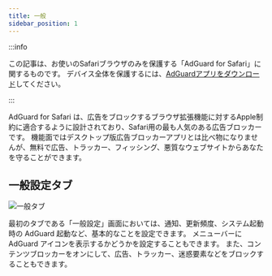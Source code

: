 ```yaml
---
title: 一般
sidebar_position: 1
---
```


:::info

この記事は、お使いのSafariブラウザのみを保護する「AdGuard  for Safari」に関するものです。 デバイス全体を保護するには、[AdGuardアプリをダウンロード](https://agrd.io/download-kb-adblock)してください。

:::

AdGuard for Safari は、広告をブロックするブラウザ拡張機能に対するApple制約に適合するように設計されており、Safari用の最も人気のある広告ブロッカーです。 機能面ではデスクトップ版広告ブロッカーアプリとは比べ物になりませんが、無料で広告、トラッカー、フィッシング、悪質なウェブサイトからあなたを守ることができます。

## 一般設定タブ

![一般タブ](https://cdn.adtidy.org/public/Adguard/Blog/AG_for_Safari_in-depth_review/General.png)

最初のタブである「一般設定」画面においては、通知、更新頻度、システム起動時の AdGuard 起動など、基本的なことを設定できます。 メニューバーに AdGuard アイコンを表示するかどうかを設定することもできます。 また、コンテンツブロッカーをオンにして、広告、トラッカー、迷惑要素などをブロックすることもできます。
